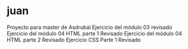 # juan
Proyecto para master de Asdrubal
Ejercicio del módulo 03 revisado
Ejercicio del módulo 04 HTML parte 1 Revisado
Ejercicio del módulo 04 HTML parte 2 Revisado
Ejercicio CSS Parte 1 Revisado